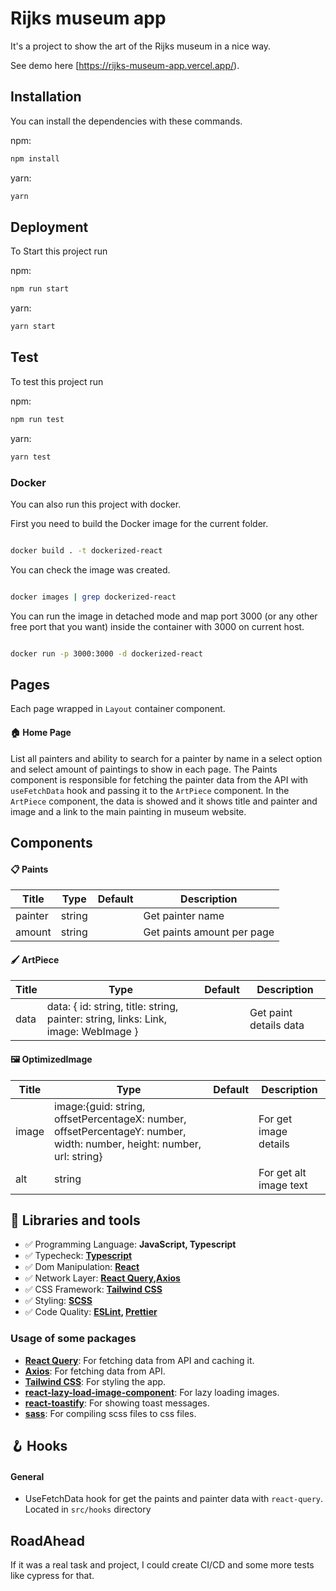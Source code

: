 # Rijks museum app

It's a project to show the art of the Rijks museum in a nice way.

See demo here [https://rijks-museum-app.vercel.app/).

## Installation

You can install the dependencies with these commands.

npm:

```bash
npm install
```

yarn:

```bash
yarn
```

## Deployment

To Start this project run

npm:

```bash
npm run start
```

yarn:

```bash
yarn start
```

## Test

To test this project run

npm:

```bash
npm run test
```

yarn:

```bash
yarn test
```

### Docker

You can also run this project with docker.

First you need to build the Docker image for the current folder.

```bash

docker build . -t dockerized-react


```

You can check the image was created.

```bash

docker images | grep dockerized-react

```

You can run the image in detached mode and map port 3000 (or any other free port that you want) inside the container with 3000 on current host.

```bash

docker run -p 3000:3000 -d dockerized-react

```

## Pages

Each page wrapped in `Layout` container component.

#### 🏠 Home Page

List all painters and ability to search for a painter by name in a select option and select amount of paintings to show in each page.
The Paints component is responsible for fetching the painter data from the API with `useFetchData` hook and passing it to the `ArtPiece` component.
In the `ArtPiece` component, the data is showed and it shows title and painter and image and a link to the main painting in museum website.

## Components

#### 📋 Paints

| Title   | Type   | Default | Description                |
| ------- | ------ | ------- | -------------------------- |
| painter | string |         | Get painter name           |
| amount  | string |         | Get paints amount per page |

#### 🖌️ ArtPiece

| Title | Type                                                                               | Default | Description            |
| ----- | ---------------------------------------------------------------------------------- | ------- | ---------------------- |
| data  | data: { id: string, title: string, painter: string, links: Link, image: WebImage } |         | Get paint details data |

#### 🖼️ OptimizedImage

| Title | Type                                                                                                                   | Default | Description            |
| ----- | ---------------------------------------------------------------------------------------------------------------------- | ------- | ---------------------- |
| image | image:{guid: string, offsetPercentageX: number, offsetPercentageY: number, width: number, height: number, url: string} |         | For get image details  |
| alt   | string                                                                                                                 |         | For get alt image text |

## 🧰 Libraries and tools

- ✅ Programming Language: **JavaScript, Typescript**
- ✅ Typecheck: **[Typescript](https://www.typescriptlang.org/)**
- ✅ Dom Manipulation: **[React](https://reactjs.org/)**
- ✅ Network Layer: **[React Query](https://react-query.tanstack.com/),[Axios](https://axios-http.com/)**
- ✅ CSS Framework: **[Tailwind CSS](https://tailwindcss.com/)**
- ✅ Styling: **[SCSS](https://www.npmjs.com/package/sass)**
- ✅ Code Quality: **[ESLint](https://eslint.org/), [Prettier](https://prettier.io/)**

### Usage of some packages

- **[React Query](https://react-query.tanstack.com/)**: For fetching data from API and caching it.
- **[Axios](https://axios-http.com/)**: For fetching data from API.
- **[Tailwind CSS](https://tailwindcss.com/)**: For styling the app.
- **[react-lazy-load-image-component](https://www.npmjs.com/package/react-lazy-load-image-component)**: For lazy loading images.
- **[react-toastify](https://www.npmjs.com/package/react-toastify)**: For showing toast messages.
- **[sass](https://www.npmjs.com/package/sass)**: For compiling scss files to css files.

## 🪝 Hooks

#### General

- UseFetchData hook for get the paints and painter data with `react-query`. Located in `src/hooks` directory

## RoadAhead

If it was a real task and project, I could create CI/CD and some more tests like cypress for that.

